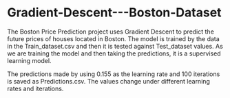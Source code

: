 # Gradient-Descent---Boston-Dataset

The Boston Price Prediction project uses Gradient Descent to predict the future prices of houses located in Boston. The model is trained by the data in the 
Train_dataset.csv and then it is tested against Test_dataset values. 
As we are training the model and then taking the predictions, it is a supervised learning model.

The predictions made by using 0.155 as the learning rate and 100 iterations is saved as Predictions.csv. 
The values change under different learning rates and iterations.
